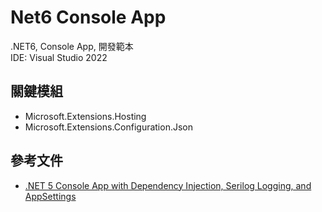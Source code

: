 # Net6 Console App
.NET6,  Console App, 開發範本   
IDE: Visual Studio 2022

## 關鍵模組
* Microsoft.Extensions.Hosting
* Microsoft.Extensions.Configuration.Json

## 參考文件
* [.NET 5 Console App with Dependency Injection, Serilog Logging, and AppSettings](https://dev.to/moe23/net-5-console-app-with-dependency-injection-serilog-logging-and-appsettings-3d4n)
